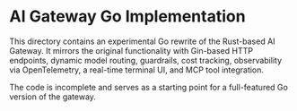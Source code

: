 # AI Gateway Go Implementation

This directory contains an experimental Go rewrite of the Rust-based AI Gateway.
It mirrors the original functionality with Gin-based HTTP endpoints, dynamic
model routing, guardrails, cost tracking, observability via OpenTelemetry, a
real-time terminal UI, and MCP tool integration.

The code is incomplete and serves as a starting point for a full-featured Go
version of the gateway.
